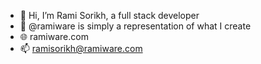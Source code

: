 - 👋 Hi, I’m Rami Sorikh, a full stack developer
- 👀 @ramiware is simply a representation of what I create
- 🌐 ramiware.com
- 📫 ramisorikh@ramiware.com

<!---
ramiware/ramiware is a ✨ special ✨ repository because its `README.md` (this file) appears on your GitHub profile.
You can click the Preview link to take a look at your changes.
--->
